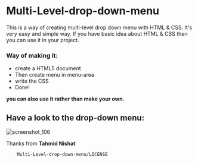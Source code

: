 # Multi-Level-drop-down-menu
This is a way of creating multi-level drop down menu with HTML &amp; CSS. It's very easy and simple way. If you have basic idea about HTML &amp; CSS then you can use it in your project.

### Way of making it:
- create a HTML5 document
- Then create menu in menu-area
- write the CSS
- Done!

**you can also use it rather than make your own.**

## Have a look to the drop-down menu:
![screenshot_106](https://user-images.githubusercontent.com/43580743/53086735-de404600-352f-11e9-89f5-67753c36ed90.png)

Thanks from **Tahmid Nishat**


        Multi-Level-drop-down-menu/LICENSE
      
